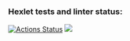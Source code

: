 ### Hexlet tests and linter status:
[![Actions Status](https://github.com/Svensson17/python-project-lvl1/workflows/hexlet-check/badge.svg)](https://github.com/Svensson17/python-project-lvl1/actions)
<a href="https://codeclimate.com/github/codeclimate/codeclimate/maintainability"><img src="https://api.codeclimate.com/v1/badges/a99a88d28ad37a79dbf6/maintainability" /></a>
